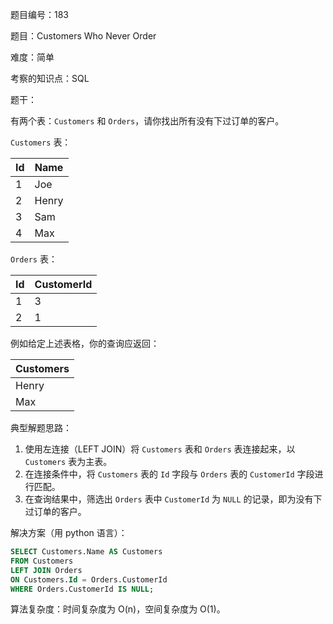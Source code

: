 题目编号：183

题目：Customers Who Never Order

难度：简单

考察的知识点：SQL

题干：

有两个表：`Customers` 和 `Orders`，请你找出所有没有下过订单的客户。

`Customers` 表：

| Id | Name  |
|----|-------|
| 1  | Joe   |
| 2  | Henry |
| 3  | Sam   |
| 4  | Max   |

`Orders` 表：

| Id | CustomerId |
|----|-----------|
| 1  | 3         |
| 2  | 1         |

例如给定上述表格，你的查询应返回：

| Customers |
|-----------|
| Henry     |
| Max       |

典型解题思路：

1. 使用左连接（LEFT JOIN）将 `Customers` 表和 `Orders` 表连接起来，以 `Customers` 表为主表。
2. 在连接条件中，将 `Customers` 表的 `Id` 字段与 `Orders` 表的 `CustomerId` 字段进行匹配。
3. 在查询结果中，筛选出 `Orders` 表中 `CustomerId` 为 `NULL` 的记录，即为没有下过订单的客户。

解决方案（用 python 语言）：

```sql
SELECT Customers.Name AS Customers
FROM Customers
LEFT JOIN Orders
ON Customers.Id = Orders.CustomerId
WHERE Orders.CustomerId IS NULL;
```

算法复杂度：时间复杂度为 O(n)，空间复杂度为 O(1)。